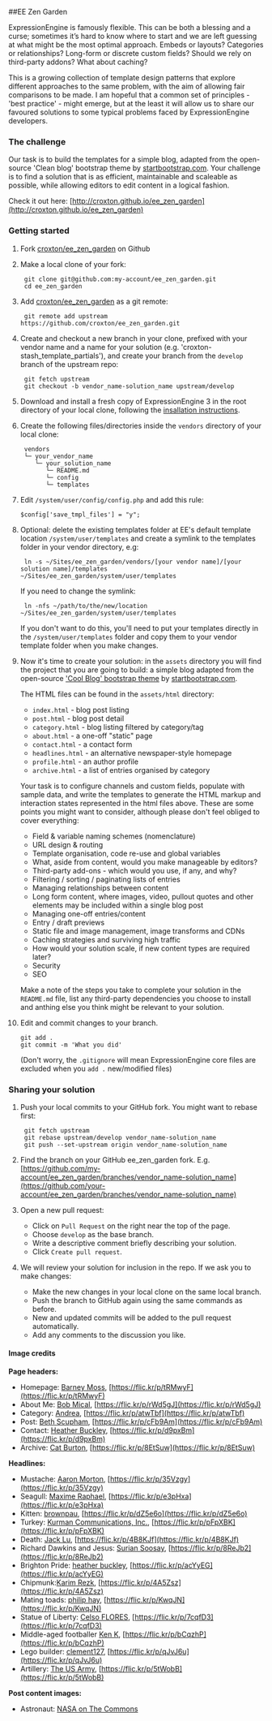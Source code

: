 ##EE Zen Garden

ExpressionEngine is famously flexible. This can be both a blessing and a curse; sometimes it’s hard to know where to start and we are left guessing at what might be the most optimal approach. Embeds or layouts? Categories or relationships? Long-form or discrete custom fields? Should we rely on third-party addons? What about caching?

This is a growing collection of template design patterns that explore different approaches to the same problem, with the aim of allowing fair comparisons to be made. I am hopeful that a common set of principles - 'best practice' - might emerge, but at the least it will allow us to share our favoured solutions to some typical problems faced by ExpressionEngine developers.

### The challenge

Our task is to build the templates for a simple blog, adapted from the open-source 'Clean blog' bootstrap theme by [startbootstrap.com](startbootstrap.com). Your challenge is to find a solution that is as efficient, maintainable and scaleable as possible, while allowing editors to edit content in a logical fashion.

Check it out here: [http://croxton.github.io/ee_zen_garden](http://croxton.github.io/ee_zen_garden)

### Getting started

1. Fork [croxton/ee_zen_garden](https://github.com/croxton/ee_zen_garden/fork) on Github

2. Make a local clone of your fork: 

		git clone git@github.com:my-account/ee_zen_garden.git
		cd ee_zen_garden
		
3. Add [croxton/ee_zen_garden](https://github.com/croxton/ee_zen_garden) as a git remote:

		git remote add upstream https://github.com/croxton/ee_zen_garden.git
		
4. Create and checkout a new branch in your clone, prefixed with your vendor name and a name for your solution (e.g. 'croxton-stash_template_partials'), and create your branch from the `develop` branch of the upstream repo:

		git fetch upstream
		git checkout -b vendor_name-solution_name upstream/develop

5. Download and install a fresh copy of ExpressionEngine 3 in the root directory of your local clone, following the [insallation instructions](https://ellislab.com/expressionengine/user-guide/installation/installation.html).
		
6. Create the following files/directories inside the `vendors` directory of your local clone:

		vendors
		└─ your_vendor_name
		   └─ your_solution_name
			  └─ README.md
			  └─ config
			  └─ templates


7. 	Edit `/system/user/config/config.php` and add this rule:

		$config['save_tmpl_files'] = "y";

8. Optional: delete the existing templates folder at EE's default template location `/system/user/templates` and create a symlink to the templates folder in your vendor directory, e.g:
	
		ln -s ~/Sites/ee_zen_garden/vendors/[your vendor name]/[your solution name]/templates ~/Sites/ee_zen_garden/system/user/templates

	If you need to change the symlink:
	
		ln -nfs ~/path/to/the/new/location ~/Sites/ee_zen_garden/system/user/templates

	If you don't want to do this, you'll need to put your templates directly in the `/system/user/templates` folder and copy them to your vendor template folder when you make changes.
		
9. Now it's time to create your solution: in the `assets` directory you will find the project that you are going to build: a simple blog adapted from the open-source ['Cool Blog' bootstrap theme](http://startbootstrap.com/template-overviews/clean-blog) by [startbootstrap.com](http://startbootstrap.com/). 

	The HTML files can be found in the `assets/html` directory:
	* `index.html` - blog post listing
	* `post.html` - blog post detail
	* `category.html` - blog listing filtered by category/tag 
	* `about.html` - a one-off "static" page
	* `contact.html` - a contact form
	* `headlines.html` - an alternative newspaper-style homepage
	* `profile.html` - an author profile
	* `archive.html` - a list of entries organised by category

	Your task is to configure channels and custom fields, populate with sample data, and write the templates to generate the HTML markup and interaction states represented in the html files above. These are some points you might want to consider, although please don't feel obliged to cover everything:
	
	* Field & variable naming schemes (nomenclature)
	* URL design & routing
	* Template organisation, code re-use and global variables
	* What, aside from content, would you make manageable by editors?
	* Third-party add-ons - which would you use, if any, and why?
	* Filtering / sorting / paginating lists of entries
	* Managing relationships between content
	* Long form content, where images, video, pullout quotes and other elements may be included within a single blog post
	* Managing one-off entries/content
	* Entry / draft previews
	* Static file and image management, image transforms and CDNs
	* Caching strategies and surviving high traffic
	* How would your solution scale, if new content types are required later?
	* Security
	* SEO
	
	Make a note of the steps you take to complete your solution in the `README.md` file, list any third-party dependencies you choose to install and anthing else you think might be relevant to your solution.
	
10. Edit and commit changes to your branch.
	
		git add .
		git commit -m 'What you did'
		
	(Don't worry, the `.gitignore` will mean ExpressionEngine core files are excluded when you `add .` new/modified files)
	
### Sharing your solution
		
1. Push your local commits to your GitHub fork. You might want to rebase first:

		git fetch upstream
		git rebase upstream/develop vendor_name-solution_name
		git push --set-upstream origin vendor_name-solution_name
		
2. Find the branch on your GitHub ee_zen_garden fork. E.g.
	[https://github.com/my-account/ee_zen_garden/branches/vendor_name-solution_name](https://github.com/your-account/ee_zen_garden/branches/vendor_name-solution_name)
	
3. Open a new pull request:

	* Click on `Pull Request` on the right near the top of the page.
	* Choose `develop` as the base branch.	
	* Write a descriptive comment briefly describing your solution.
	* Click `Create pull request`.
	
4. We will review your solution for inclusion in the repo. If we ask you to make changes:

	* Make the new changes in your local clone on the same local branch.
	* Push the branch to GitHub again using the same commands as before.
	* New and updated commits will be added to the pull request automatically.
	* Add any comments to the discussion you like.


#### Image credits

**Page headers:**

* Homepage: [Barney Moss](https://www.flickr.com/photos/barneymoss/), [https://flic.kr/p/tRMwyF](https://flic.kr/p/tRMwyF)
* About Me: [Bob Mical](https://www.flickr.com/photos/small_realm/), [https://flic.kr/p/rWd5gJ](https://flic.kr/p/rWd5gJ)
* Category: [Andrea](https://www.flickr.com/photos/sheepies/), [https://flic.kr/p/atwTbf](https://flic.kr/p/atwTbf)
* Post: [Beth Scupham](https://www.flickr.com/photos/bethscupham), [https://flic.kr/p/cFb9Am](https://flic.kr/p/cFb9Am)
* Contact: [Heather Buckley](https://www.flickr.com/photos/heatherbuckley/), [https://flic.kr/p/d9pxBm](https://flic.kr/p/d9pxBm)
* Archive: [Cat Burton](https://www.flickr.com/photos/catburton/), [https://flic.kr/p/8EtSuw](https://flic.kr/p/8EtSuw)


**Headlines:**

* Mustache: [Aaron Morton](https://www.flickr.com/photos/amorton/), [https://flic.kr/p/35Vzgy](https://flic.kr/p/35Vzgy)
* Seagull: [Maxime Raphael](https://www.flickr.com/photos/maximeraphael/), [https://flic.kr/p/e3pHxa](https://flic.kr/p/e3pHxa)
* Kitten: [brownpau](https://www.flickr.com/photos/brownpau/), [https://flic.kr/p/dZ5e6o](https://flic.kr/p/dZ5e6o)
* Turkey: [Kurman Communications, Inc.](https://www.flickr.com/photos/kurmanphotos/), [https://flic.kr/p/pFpXBK](https://flic.kr/p/pFpXBK)
* Death: [Jack Lu](https://www.flickr.com/photos/leo19981/), [https://flic.kr/p/4B8KJf](https://flic.kr/p/4B8KJf)
* Richard Dawkins and Jesus: [Surian Soosay](https://www.flickr.com/photos/ssoosay/), [https://flic.kr/p/8ReJb2](https://flic.kr/p/8ReJb2)
* Brighton Pride: [heather buckley](https://www.flickr.com/photos/heatherbuckley/), [https://flic.kr/p/acYyEG](https://flic.kr/p/acYyEG)
* Chipmunk:[Karim Rezk](https://www.flickr.com/photos/krezk/), [https://flic.kr/p/4A5Zsz](https://flic.kr/p/4A5Zsz)
* Mating toads: [philip hay](https://www.flickr.com/photos/minipixel/), [https://flic.kr/p/KwqJN](https://flic.kr/p/KwqJN)
* Statue of Liberty: [Celso FLORES](https://www.flickr.com/photos/celso/), [https://flic.kr/p/7cqfD3](https://flic.kr/p/7cqfD3)
* Middle-aged footballer [Ken K](https://www.flickr.com/photos/kenkuchih/), [https://flic.kr/p/bCqzhP](https://flic.kr/p/bCqzhP)
* Lego builder: [clement127](https://www.flickr.com/photos/clement127/), [https://flic.kr/p/qJvJ6u](https://flic.kr/p/qJvJ6u)
* Artillery: [The US Army](https://www.flickr.com/photos/soldiersmediacenter/), [https://flic.kr/p/5tWobB](https://flic.kr/p/5tWobB)

**Post content images:**

* Astronaut: [NASA on The Commons](https://www.flickr.com/photos/nasacommons/)







